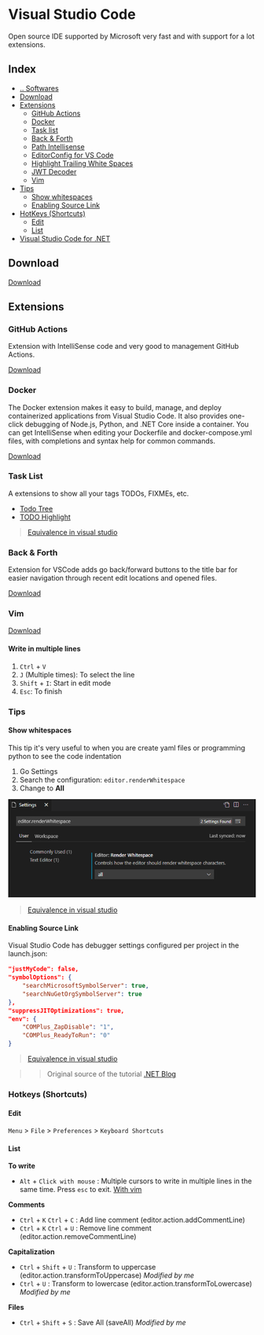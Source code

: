 # Visual Studio Code
Open source IDE supported by Microsoft very fast and with support for a lot extensions.



## Index
- [.. Softwares](/Softwares/README.md)
- [Download](#download)
- [Extensions](#extensions)
  - [GitHub Actions](#extensions-github-actions)
  - [Docker](#extensions-github-docker)
  - [Task list](#extensions-tasklist)
  - [Back & Forth](#extensions-back-forth)
  - [Path Intellisense](https://marketplace.visualstudio.com/items?itemName=christian-kohler.path-intellisense)
  - [EditorConfig for VS Code](https://marketplace.visualstudio.com/items?itemName=EditorConfig.EditorConfig)
  - [Highlight Trailing White Spaces](https://marketplace.visualstudio.com/items?itemName=ybaumes.highlight-trailing-white-spaces)
  - [JWT Decoder](https://marketplace.visualstudio.com/items?itemName=jflbr.jwt-decoder)
  - [Vim](#extensions-vim)
- [Tips](#tips)
  - [Show whitespaces](#tips-show-whitespaces)
  - [Enabling Source Link](#tips-enabling-source-link)
- [HotKeys (Shortcuts)](#hotkeys)
  - [Edit](#hotkeys-edit)
  - [List](#hotkeys-list)
- [Visual Studio Code for .NET](/Softwares/IDEs/VisualStudioCode-dotnet.md)


## Download <a name="download"></a>
[Download](https://code.visualstudio.com/)



## Extensions <a name="extensions"></a>


### GitHub Actions <a name="extensions-github-actions"></a>
Extension with IntelliSense code and very good to management GitHub Actions.

[Download](https://marketplace.visualstudio.com/items?itemName=cschleiden.vscode-github-actions)


### Docker <a name="extensions-github-docker"></a>
The Docker extension makes it easy to build, manage, and deploy containerized applications from Visual Studio Code. It also provides one-click debugging of Node.js, Python, and .NET Core inside a container.
You can get IntelliSense when editing your Dockerfile and docker-compose.yml files, with completions and syntax help for common commands.

[Download](https://marketplace.visualstudio.com/items?itemName=ms-azuretools.vscode-docker)


### Task List <a name="extensions-tasklist"></a>
A extensions to show all your tags TODOs, FIXMEs, etc.
- [Todo Tree](https://marketplace.visualstudio.com/items?itemName=Gruntfuggly.todo-tree)
- [TODO Highlight](https://marketplace.visualstudio.com/items?itemName=wayou.vscode-todo-highlight)
> [Equivalence in visual studio](./VisualStudio.md#tools-tasklist)


### Back & Forth <a name="extensions-back-forth"></a>
Extension for VSCode adds go back/forward buttons to the title bar for easier navigation through recent edit locations and opened files.

[Download](https://marketplace.visualstudio.com/items?itemName=nick-rudenko.back-n-forth)


### Vim <a name="extensions-vim"></a>
[Download](https://marketplace.visualstudio.com/items?itemName=vscodevim.vim)

#### Write in multiple lines <a name="extensions-vim-write-multiple-lines"></a>

1. `Ctrl` + `V`
2. `J` (Multiple times): To select the line
3. `Shift` + `I`: Start in edit mode
4. `Esc`: To finish



### Tips <a name="tips"></a>


#### Show whitespaces <a name="tips-show-whitespaces"></a>

This tip it's very useful to when you are create yaml files or programming python to see the code indentation

1. Go Settings
2. Search the configuration: `editor.renderWhitespace`
3. Change to **All**

![Show whitespaces](/media/show-whitespaces.png "Show whitespaces")
> [Equivalence in visual studio](./VisualStudio.md#tips-show-whitespaces)


#### Enabling Source Link <a name="tips-enabling-source-link"></a>
Visual Studio Code has debugger settings configured per project in the launch.json:
```json
"justMyCode": false,
"symbolOptions": {
    "searchMicrosoftSymbolServer": true,
    "searchNuGetOrgSymbolServer": true
},
"suppressJITOptimizations": true,
"env": {
    "COMPlus_ZapDisable": "1",
    "COMPlus_ReadyToRun": "0"
}
```
> [Equivalence in visual studio](./VisualStudio.md#tips-enabling-source-link)

>> Original source of the tutorial [.NET Blog](https://devblogs.microsoft.com/dotnet/improving-debug-time-productivity-with-source-link/)



### Hotkeys (Shortcuts)<a name="hotkeys"></a>

#### Edit <a name="hotkeys-edit"></a>
`Menu` > `File` > `Preferences` > `Keyboard Shortcuts`


#### List <a name="hotkeys-list"></a>

**To write**
- `Alt` + `Click with mouse` : Multiple cursors to write in multiple lines in the same time. Press `esc` to exit. [With vim](#extensions-vim-write-multiple-lines)

**Comments**
- `Ctrl` + `K` `Ctrl` + `C` : Add line comment (editor.action.addCommentLine)
- `Ctrl` + `K` `Ctrl` + `U` : Remove line comment (editor.action.removeCommentLine)

**Capitalization**
- `Ctrl` + `Shift` + `U` : Transform to uppercase (editor.action.transformToUppercase) _Modified by me_
- `Ctrl` + `U` : Transform to lowercase (editor.action.transformToLowercase) _Modified by me_

**Files**
- `Ctrl` + `Shift` + `S` : Save All (saveAll) _Modified by me_